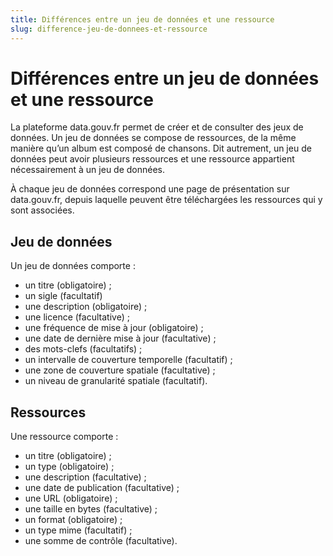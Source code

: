 ```yaml
---
title: Différences entre un jeu de données et une ressource
slug: difference-jeu-de-donnees-et-ressource
---
```


# Différences entre un jeu de données et une ressource

La plateforme data.gouv.fr permet de créer et de consulter des jeux de données. Un jeu de données se compose de ressources, de la même manière qu’un album est composé de chansons. Dit autrement, un jeu de données peut avoir plusieurs ressources et une ressource appartient nécessairement à un jeu de données.

À chaque jeu de données correspond une page de présentation sur data.gouv.fr, depuis laquelle peuvent être téléchargées les ressources qui y sont associées.

## Jeu de données

Un jeu de données comporte :

- un titre (obligatoire) ;
- un sigle (facultatif)
- une description (obligatoire) ;
- une licence (facultative) ;
- une fréquence de mise à jour (obligatoire) ;
- une date de dernière mise à jour (facultative) ;
- des mots-clefs (facultatifs) ;
- un intervalle de couverture temporelle (facultatif) ;
- une zone de couverture spatiale (facultative) ;
- un niveau de granularité spatiale (facultatif).

## Ressources

Une ressource comporte :

- un titre (obligatoire) ;
- un type (obligatoire) ;
- une description (facultative) ;
- une date de publication (facultative) ;
- une URL (obligatoire) ;
- une taille en bytes (facultative) ;
- un format (obligatoire) ;
- un type mime (facultatif) ;
- une somme de contrôle (facultative).
